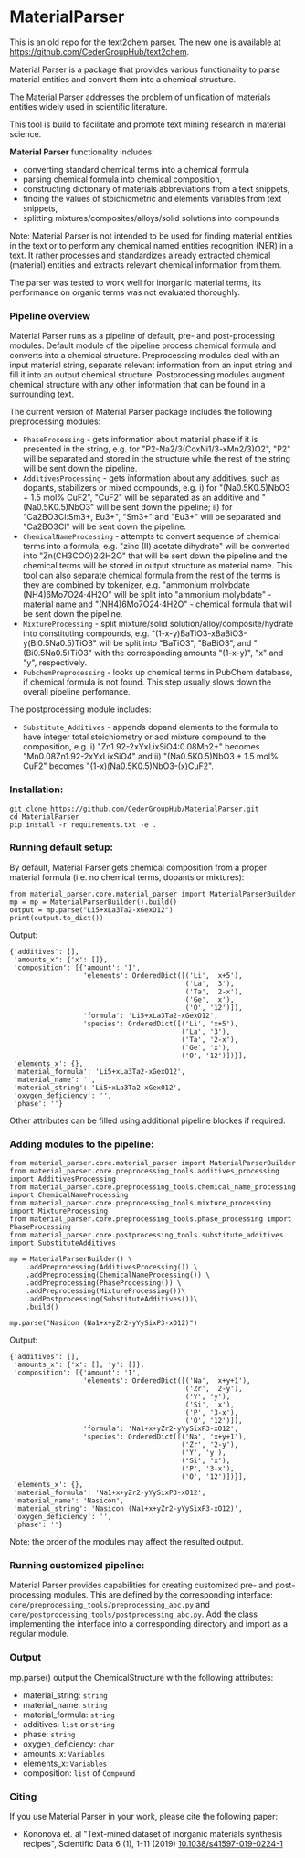 # MaterialParser

This is an old repo for the text2chem parser. The new one is available at https://github.com/CederGroupHub/text2chem.

Material Parser is a package that provides various functionality to parse material entities and convert them into a
chemical structure.

The Material Parser addresses the problem of unification of materials entities widely used in scientific literature.

This tool is build to facilitate and promote text mining research in material science.

**Material Parser** functionality includes:

 * converting standard chemical terms into a chemical formula
 * parsing chemical formula into chemical composition,
 * constructing dictionary of materials abbreviations from a text snippets,
 * finding the values of stoichiometric and elements variables from text snippets,
 * splitting mixtures/composites/alloys/solid solutions into compounds

Note: Material Parser is not intended to be used for finding material entities in the text or to perform any
chemical named entities recognition (NER) in a text.
It rather processes and standardizes already extracted chemical (material) entities and extracts relevant chemical
information from them.

The parser was tested to work well for inorganic material terms, its performance on organic terms was not
evaluated thoroughly.

### Pipeline overview

Material Parser runs as a pipeline of default, pre- and post-processing modules.
Default module of the pipeline process chemical formula and converts into a chemical structure.
Preprocessing modules deal with an input material string,
separate relevant information from an input string and fill it into an output chemical structure.
Postprocessing modules augment chemical structure with any other information that can be found in a surrounding text.

The current version of Material Parser package includes the following preprocessing modules:
 * ``PhaseProcessing`` - gets information about material phase if it is presented in the string,
e.g. for "P2-Na2/3(CoxNi1/3-xMn2/3)O2", "P2" will be separated and stored in the structure
while the rest of the string will be sent down the pipeline.
 * ``AdditivesProcessing`` - gets information about any additives, such as dopants, stabilizers or mixed compounds,
e.g. i) for "(Na0.5K0.5)NbO3 + 1.5 mol% CuF2", "CuF2" will be separated as an additive
and "(Na0.5K0.5)NbO3" will be sent down the pipeline; ii) for "Ca2BO3Cl:Sm3+, Eu3+", "Sm3+" and "Eu3+" will be separated
and "Ca2BO3Cl" will be sent down the pipeline.
 * ``ChemicalNameProcessing`` - attempts to convert sequence of chemical terms into a formula,
e.g. "zinc (II) acetate dihydrate" will be converted into "Zn(CH3COO)2·2H2O" that will be sent down the pipeline
and the chemical terms will be stored in output structure as material name.
This tool can also separate chemical formula from the rest of the terms is they are combined by tokenizer,
e.g.  "ammonium molybdate (NH4)6Mo7O24⋅4H2O" will be split into "ammonium molybdate" - material name
and "(NH4)6Mo7O24⋅4H2O" - chemical formula that will be sent down the pipeline.
 * ``MixtureProcessing`` - split mixture/solid solution/alloy/composite/hydrate into constituting compounds,
e.g. "(1-x-y)BaTiO3-xBaBiO3-y(Bi0.5Na0.5)TiO3" will be split into "BaTiO3", "BaBiO3", and "(Bi0.5Na0.5)TiO3"
with the corresponding amounts "(1-x-y)", "x" and "y", respectively.
 * ``PubchemPreprocessing`` - looks up chemical terms in PubChem database, if chemical formula is not found.
This step usually slows down the overall pipeline perfomance.

The postprocessing module includes:
 * ``Substitute_Additives`` - appends dopand elements to the formula to have integer total stoichiometry
or add mixture compound to the composition,
e.g. i) "Zn1.92-2xYxLixSiO4:0.08Mn2+" becomes "Mn0.08Zn1.92-2xYxLixSiO4" and
ii) "(Na0.5K0.5)NbO3 + 1.5 mol% CuF2" becomes "(1-x)(Na0.5K0.5)NbO3-(x)CuF2".


### Installation:
```
git clone https://github.com/CederGroupHub/MaterialParser.git
cd MaterialParser
pip install -r requirements.txt -e .
```

### Running default setup:

By default, Material Parser gets chemical composition from a proper material formula
(i.e. no chemical terms, dopants or mixtures):

```
from material_parser.core.material_parser import MaterialParserBuilder
mp = mp = MaterialParserBuilder().build()
output = mp.parse("Li5+xLa3Ta2-xGexO12")
print(output.to_dict())

```
Output:
```
{'additives': [],
 'amounts_x': {'x': []},
 'composition': [{'amount': '1',
                  'elements': OrderedDict([('Li', 'x+5'),
                                           ('La', '3'),
                                           ('Ta', '2-x'),
                                           ('Ge', 'x'),
                                           ('O', '12')]),
                  'formula': 'Li5+xLa3Ta2-xGexO12',
                  'species': OrderedDict([('Li', 'x+5'),
                                          ('La', '3'),
                                          ('Ta', '2-x'),
                                          ('Ge', 'x'),
                                          ('O', '12')])}],
 'elements_x': {},
 'material_formula': 'Li5+xLa3Ta2-xGexO12',
 'material_name': '',
 'material_string': 'Li5+xLa3Ta2-xGexO12',
 'oxygen_deficiency': '',
 'phase': ''}
```
Other attributes can be filled using additional pipeline blockes if required.

### Adding modules to the pipeline:
```
from material_parser.core.material_parser import MaterialParserBuilder
from material_parser.core.preprocessing_tools.additives_processing import AdditivesProcessing
from material_parser.core.preprocessing_tools.chemical_name_processing import ChemicalNameProcessing
from material_parser.core.preprocessing_tools.mixture_processing import MixtureProcessing
from material_parser.core.preprocessing_tools.phase_processing import PhaseProcessing
from material_parser.core.postprocessing_tools.substitute_additives import SubstituteAdditives

mp = MaterialParserBuilder() \
    .addPreprocessing(AdditivesProcessing()) \
    .addPreprocessing(ChemicalNameProcessing()) \
    .addPreprocessing(PhaseProcessing()) \
    .addPreprocessing(MixtureProcessing())\
    .addPostprocessing(SubstituteAdditives())\
    .build()

mp.parse("Nasicon (Na1+x+yZr2-yYySixP3-xO12)")

```
Output:
```
{'additives': [],
 'amounts_x': {'x': [], 'y': []},
 'composition': [{'amount': '1',
                  'elements': OrderedDict([('Na', 'x+y+1'),
                                           ('Zr', '2-y'),
                                           ('Y', 'y'),
                                           ('Si', 'x'),
                                           ('P', '3-x'),
                                           ('O', '12')]),
                  'formula': 'Na1+x+yZr2-yYySixP3-xO12',
                  'species': OrderedDict([('Na', 'x+y+1'),
                                          ('Zr', '2-y'),
                                          ('Y', 'y'),
                                          ('Si', 'x'),
                                          ('P', '3-x'),
                                          ('O', '12')])}],
 'elements_x': {},
 'material_formula': 'Na1+x+yZr2-yYySixP3-xO12',
 'material_name': 'Nasicon',
 'material_string': 'Nasicon (Na1+x+yZr2-yYySixP3-xO12)',
 'oxygen_deficiency': '',
 'phase': ''}

```
Note: the order of the modules may affect the resulted output.


### Running customized pipeline:

Material Parser provides capabilities for creating customized pre- and post-processing modules.
This are defined by the corresponding interface:
``core/preprocessing_tools/preprocessing_abc.py`` and ``core/postprocessing_tools/postprocessing_abc.py``.
Add the class implementing the interface into a corresponding directory and import as a regular module.

### Output

mp.parse() output the ChemicalStructure with the following attributes:

 * material_string: ``string``
 * material_name: ``string``
 * material_formula: ``string``
 * additives: ``list`` or ``string``
 * phase: ``string``
 * oxygen_deficiency: ``char``
 * amounts_x: ``Variables``
 * elements_x: ``Variables``
 * composition: ``list`` of ``Compound``


### Citing

If you use Material Parser in your work, please cite the following paper:

 * Kononova et. al "Text-mined dataset of inorganic materials synthesis recipes", Scientific Data 6 (1), 1-11 (2019)
 [10.1038/s41597-019-0224-1](https://www.nature.com/articles/s41597-019-0224-1)
